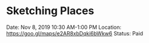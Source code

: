# Sketching Places

Date: Nov 8, 2019 10:30 AM-1:00 PM
Location: https://goo.gl/maps/e2AR8xbDqki6bWkw6
Status: Paid